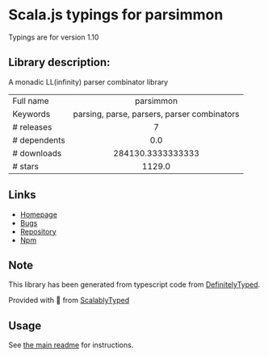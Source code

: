 
# Scala.js typings for parsimmon

Typings are for version 1.10

## Library description:
A monadic LL(infinity) parser combinator library

|                    |                 |
| ------------------ | :-------------: |
| Full name          | parsimmon |
| Keywords           | parsing, parse, parsers, parser combinators |
| # releases         | 7 |
| # dependents       | 0.0 |
| # downloads        | 284130.3333333333 |
| # stars            | 1129.0 |

## Links
- [Homepage](https://github.com/jneen/parsimmon#readme)
- [Bugs](https://github.com/jneen/parsimmon/issues)
- [Repository](https://github.com/jneen/parsimmon)
- [Npm](https://www.npmjs.com/package/parsimmon)
    


## Note
This library has been generated from typescript code from [DefinitelyTyped](https://definitelytyped.org).

Provided with :purple_heart: from [ScalablyTyped](https://github.com/oyvindberg/ScalablyTyped)

## Usage
See [the main readme](../../readme.md) for instructions.


